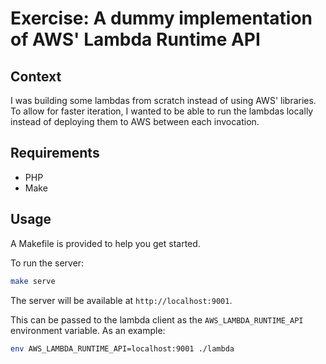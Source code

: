 # Exercise: A dummy implementation of AWS' Lambda Runtime API

## Context

I was building some lambdas from scratch instead of using AWS'
libraries. To allow for faster iteration, I wanted to be able to run
the lambdas locally instead of deploying them to AWS between each invocation.

## Requirements

- PHP
- Make

## Usage

A Makefile is provided to help you get started.

To run the server:

```sh
make serve
```

The server will be available at `http://localhost:9001`.

This can be passed to the lambda client as the `AWS_LAMBDA_RUNTIME_API`
environment variable. As an example:

```sh
env AWS_LAMBDA_RUNTIME_API=localhost:9001 ./lambda
```